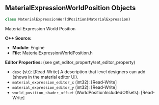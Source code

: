 ## MaterialExpressionWorldPosition Objects

```python
class MaterialExpressionWorldPosition(MaterialExpression)
```

Material Expression World Position

**C++ Source:**

- **Module**: Engine
- **File**: MaterialExpressionWorldPosition.h

**Editor Properties:** (see get_editor_property/set_editor_property)

- ``desc`` (str):  [Read-Write] A description that level designers can add (shows in the material editor UI).
- ``material_expression_editor_x`` (int32):  [Read-Write]
- ``material_expression_editor_y`` (int32):  [Read-Write]
- ``world_position_shader_offset`` (WorldPositionIncludedOffsets):  [Read-Write]

<a id="unreal.MaterialFunctionInterface"></a>